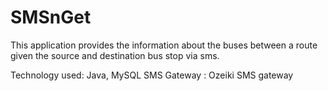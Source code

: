 # SMSnGet

This application provides the information about the buses between a route given the source and
destination bus stop via sms.

Technology used: Java, MySQL
SMS Gateway : Ozeiki SMS gateway
